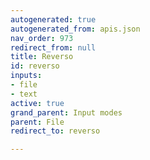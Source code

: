 ```yaml
---
autogenerated: true
autogenerated_from: apis.json
nav_order: 973
redirect_from: null
title: Reverso
id: reverso
inputs:
- file
- text
active: true
grand_parent: Input modes
parent: File
redirect_to: reverso

---
```


